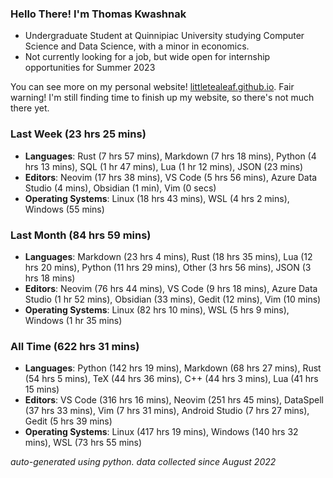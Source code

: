 
### Hello There! I'm Thomas Kwashnak

- Undergraduate Student at Quinnipiac University studying Computer Science and Data Science, with a minor in economics.
- Not currently looking for a job, but wide open for internship opportunities for Summer 2023

You can see more on my personal website! [littletealeaf.github.io](https://littletealeaf.github.io). Fair warning! I'm still finding time to finish up my website, so there's not much there yet.

### Last Week (23 hrs 25 mins)
- **Languages**: Rust (7 hrs 57 mins), Markdown (7 hrs 18 mins), Python (4 hrs 13 mins), SQL (1 hr 47 mins), Lua (1 hr 12 mins), JSON (23 mins)
- **Editors**: Neovim (17 hrs 38 mins), VS Code (5 hrs 56 mins), Azure Data Studio (4 mins), Obsidian (1 min), Vim (0 secs)
- **Operating Systems**: Linux (18 hrs 43 mins), WSL (4 hrs 2 mins), Windows (55 mins)
    
### Last Month (84 hrs 59 mins)
- **Languages**: Markdown (23 hrs 4 mins), Rust (18 hrs 35 mins), Lua (12 hrs 20 mins), Python (11 hrs 29 mins), Other (3 hrs 56 mins), JSON (3 hrs 18 mins)
- **Editors**: Neovim (76 hrs 44 mins), VS Code (9 hrs 18 mins), Azure Data Studio (1 hr 52 mins), Obsidian (33 mins), Gedit (12 mins), Vim (10 mins)
- **Operating Systems**: Linux (82 hrs 10 mins), WSL (5 hrs 9 mins), Windows (1 hr 35 mins)
    
### All Time (622 hrs 31 mins)
- **Languages**: Python (142 hrs 19 mins), Markdown (68 hrs 27 mins), Rust (54 hrs 5 mins), TeX (44 hrs 36 mins), C++ (44 hrs 3 mins), Lua (41 hrs 15 mins)
- **Editors**: VS Code (316 hrs 16 mins), Neovim (251 hrs 45 mins), DataSpell (37 hrs 33 mins), Vim (7 hrs 31 mins), Android Studio (7 hrs 27 mins), Gedit (5 hrs 39 mins)
- **Operating Systems**: Linux (417 hrs 19 mins), Windows (140 hrs 32 mins), WSL (73 hrs 55 mins)
    

*auto-generated using python. data collected since August 2022*
